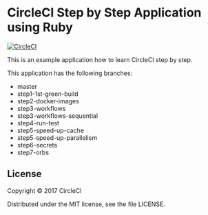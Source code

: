 # CircleCI Step by Step Application using Ruby
[![CircleCI](https://circleci.com/gh/kurumai/circleci-step-by-step-ruby/tree/step2-docker-images.svg?style=svg)](https://circleci.com/gh/kurumai/circleci-step-by-step-ruby/tree/step2-docker-images)

This is an example application how to learn CircleCI step by step.

This application has the following branches: 

- master
- step1-1st-green-build
- step2-docker-images
- step3-workflows
- step3-workflows-sequential
- step4-run-test
- step5-speed-up-cache
- step5-speed-up-parallelism
- step6-secrets
- step7-orbs

## License

Copyright © 2017 CircleCI

Distributed under the MIT license, see the file LICENSE.
